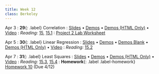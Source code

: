```yaml
---
title: Week 12
class: Berkeley
---
```


Apr 3
: **29**{: .label} Correlation
  : [Slides](https://docs.google.com/presentation/d/1_61AuAtzZFHl_jyTGOIB8nAsxlhYJlv27nJSpuQ_rGc/edit?usp=sharing) &#8226; [Demos](https://data8.datahub.berkeley.edu/hub/user-redirect/git-pull?repo=https%3A%2F%2Fgithub.com%2Fdata-8%2Fmaterials-sp23&urlpath=retro%2Ftree%2Fmaterials-sp23%2Flec%2Flec29.ipynb&branch=main) &#8226; [Demos (HTML Only)](assets/demo_html/lec29.html) &#8226; [Video](https://youtu.be/TKQLdYgDsnY)
: *Reading:* [15](https://inferentialthinking.com/chapters/15/Prediction.html), [15.1](https://inferentialthinking.com/chapters/15/1/Correlation.html)
  : [Project 2 Lab Worksheet](https://drive.google.com/file/d/1iq3LNU5xj28JbrZt87THX2_IOMJt3_j3/view?usp=sharing)

Apr 5
: **30**{: .label} Linear Regression
  : [Slides](https://docs.google.com/presentation/d/1LSDrP_l3L6o87G0MdisHDxiICP4dJVwpqeUMN42cV6k/edit?usp=sharing) &#8226; [Demos](https://data8.datahub.berkeley.edu/hub/user-redirect/git-pull?repo=https%3A%2F%2Fgithub.com%2Fdata-8%2Fmaterials-sp23&urlpath=retro%2Ftree%2Fmaterials-sp23%2Flec%2Flec30.ipynb&branch=main) &#8226; [Demos Blank](https://data8.datahub.berkeley.edu/hub/user-redirect/git-pull?repo=https%3A%2F%2Fgithub.com%2Fdata-8%2Fmaterials-sp23&urlpath=retro%2Ftree%2Fmaterials-sp23%2Flec%2Flec30_empty.ipynb&branch=main)  &#8226; [Demos (HTML Only)](assets/demo_html/lec30.html) &#8226; [Video](https://youtu.be/FDMxeVosX0s)
: *Reading:* [15.2](https://inferentialthinking.com/chapters/15/2/Regression_Line.html)

Apr 7
: **31**{: .label} Least Squares
  : [Slides](https://docs.google.com/presentation/d/1Hyr4HBAVrHg3Q8eLqiMAMHuGgm25Ni-sGzdGiHKHXS0/edit?usp=sharing) &#8226; [Demos](https://data8.datahub.berkeley.edu/hub/user-redirect/git-pull?repo=https%3A%2F%2Fgithub.com%2Fdata-8%2Fmaterials-sp23&urlpath=retro%2Ftree%2Fmaterials-sp23%2Flec%2Flec31.ipynb&branch=main) &#8226; [Demos (HTML Only)](assets/demo_html/lec31.html) &#8226; [Video](https://youtu.be/09sUGBPjrkk)
: *Reading:* [15.3](https://inferentialthinking.com/chapters/15/3/Method_of_Least_Squares.html), [15.4](https://inferentialthinking.com/chapters/15/4/Least_Squares_Regression.html)
: **Homework**{: .label .label-homework} [Homework 10](https://data8.datahub.berkeley.edu/hub/user-redirect/git-pull?repo=https%3A%2F%2Fgithub.com%2Fdata-8%2Fmaterials-sp23&urlpath=retro%2Ftree%2Fmaterials-sp23%2F%2Fmaterials%2Fsp23%2Fhw%2Fhw10%2Fhw10.ipynb&branch=main) (Due 4/12)
